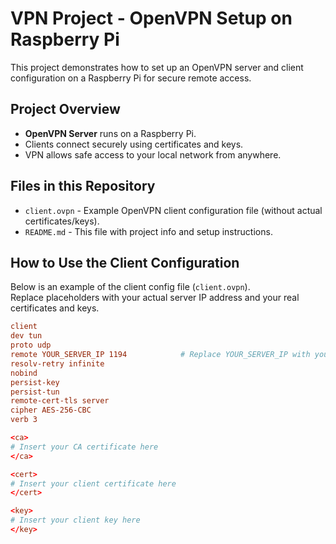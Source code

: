 # VPN Project - OpenVPN Setup on Raspberry Pi

This project demonstrates how to set up an OpenVPN server and client configuration on a Raspberry Pi for secure remote access.

## Project Overview

- **OpenVPN Server** runs on a Raspberry Pi.
- Clients connect securely using certificates and keys.
- VPN allows safe access to your local network from anywhere.

## Files in this Repository

- `client.ovpn` - Example OpenVPN client configuration file (without actual certificates/keys).
- `README.md` - This file with project info and setup instructions.

## How to Use the Client Configuration

Below is an example of the client config file (`client.ovpn`).  
Replace placeholders with your actual server IP address and your real certificates and keys.

```conf
client
dev tun
proto udp
remote YOUR_SERVER_IP 1194            # Replace YOUR_SERVER_IP with your VPN server IP address
resolv-retry infinite
nobind
persist-key
persist-tun
remote-cert-tls server
cipher AES-256-CBC
verb 3

<ca>
# Insert your CA certificate here
</ca>

<cert>
# Insert your client certificate here
</cert>

<key>
# Insert your client key here
</key>
